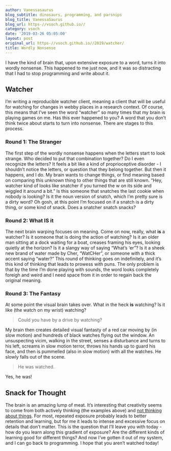```yaml
---
author: Vanessasaurus
blog_subtitle: dinosaurs, programming, and parsnips
blog_title: VanessaSaurus
blog_url: https-//vsoch.github.io//
category: vsoch
date: '2019-03-26 05:05:00'
layout: post
original_url: https-//vsoch.github.io//2019/watcher/
title: Wordly Nonsense
---
```


<p>I have the kind of brain that, upon extensive exposure to a word, turns it into
wordly nonsense. This happened to me just now, and it was so distracting that I had
to stop programming and write about it.</p>

<h2 id="watcher">Watcher</h2>

<p>I’m writing a reproducible watcher client, meaning a client that will be useful
for watching for changes in webby places in a research context. Of course, this
means that I’ve seen the word “watcher” so many times that my brain is playing
games on me. Has this ever happened to you? A word that you don’t think twice
about starts to turn into nonsense. There are stages to this process.</p>

<h3 id="round-1-the-stranger">Round 1: The Stranger</h3>

<p>The first step of the wordly nonsense happens when the letters start to look strange.
Who decided to put that combination together? Do I even recognize the letters?
It feels a bit like a kind of proprioceptive disorder - I shouldn’t notice the 
letters, or question that they belong together. But then it happens, and I do.
My brain wants to change things, or find meaning based on comparing this unknown
thing to other things that are still known. “Hey, watcher kind of looks like snatcher if you turned the w
on its side and wiggled it around a bit.” Is this someone that snatches the last 
cookie when nobody is looking? Is it the noun version of snatch, which I’m pretty
sure is a dirty word? Oh gosh, at this point I’m focused on if a snatch is a dirty thing,
or some kind of snack. Does a snatcher snatch snacks?</p>

<h3 id="round-2-what-is-it">Round 2: What IS it</h3>

<p>The next brain warping focuses on meaning. Come on now, really, what <strong>is</strong> a watcher? 
Is it someone that is doing the action of watching? Is it an older man sitting
at a dock waiting for a boat, creases framing his eyes, looking quietly at the horizon?
Is it a slangy way of saying “What’s ‘er”? Is it a sheek new brand of water made by
Cher, “WatCHer”, or someone with a thick accent saying “water?” 
This round of thinking goes on indefinitely, and it’s this kind of thinking that 
leads to prowess with puns. The only problem is that by the time I’m done playing
with sounds, the word  looks completely foreigh and weird and I need space from
it in order to regain back the original meaning.</p>

<h3 id="round-3-the-fantasy">Round 3: The Fantasy</h3>

<p>At some point the visual brain takes over. What in the heck <strong>is</strong> watching? 
Is it like (the watch on my wrist) watching?</p>

<blockquote>
  <p>Could you have by a drive by watching?</p>
</blockquote>

<p>My brain then creates detailed visual fantasty of a red car moving by
(in slow motion) and hundreds of black watches flying out the window. An 
unsuspecting vicim, walking in the street, senses a disturbance and turns to his
left, screams in slow motion terror, throws his hands up to guard his face, and
then is pummelled (also in slow motion) with all the watches. He slowly falls 
out of the scene.</p>

<blockquote>
  <p>He was watched.</p>
</blockquote>

<p>Yes, he was!</p>

<h2 id="snack-for-thought">Snack for Thought</h2>

<p>The brain is an amazing lump of meat. It’s interesting that 
creativity seems to come from both actively thinking (the examples above) and
<a href="https://www.reddit.com/r/Showerthoughts/">not thinking about things</a>. For most,
repeated exposure probably leads to better retention and learning, but for me it
leads to intense and excessive focus on details that don’t matter. This is the
question that I’ll leave you with today - how do you learn along this gradient of 
exposure? Are the different kinds of learning good for different things?
And now I’ve gotten it out of my system, and I can go back to programming. I
hope that you aren’t watched today!</p>